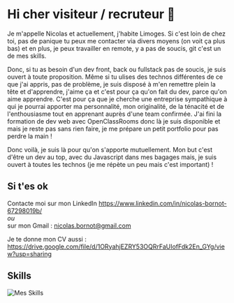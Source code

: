 # Hi cher visiteur / recruteur 👋

Je m'appelle Nicolas et actuellement, j'habite Limoges. Si c'est loin de chez toi, pas de panique tu peux me contacter via divers moyens (on voit ça plus bas) et en plus, je peux travailler en remote, y a pas de soucis, git c'est un de mes skills.

Donc, si tu as besoin d'un dev front, back ou fullstack pas de soucis, je suis ouvert à toute proposition. Même si tu ulises des technos différentes de ce que j'ai appris, pas de problème, je suis disposé à m'en remettre plein la tête et d'apprendre, j'aime ça et c'est pour ça qu'on fait du dev, parce qu'on aime apprendre. C'est pour ça que je cherche une entreprise sympathique à qui je pourrai apporter ma personnalité, mon originalité, de la ténacité et de l'enthousiasme tout en apprenant auprès d'une team confirmée. J'ai fini la formation de dev web avec OpenClassRooms donc là je suis disponible et mais je reste pas sans rien faire, je me prépare un petit portfolio pour pas perdre la main !

Donc voilà, je suis là pour qu'on s'apporte mutuellement. Mon but c'est d'être un dev au top, avec du Javascript dans mes bagages mais, je suis ouvert à toutes les technos (je me répète un peu mais c'est important) !

## Si t'es ok

Contacte moi sur mon LinkedIn <https://www.linkedin.com/in/nicolas-bornot-67298019b/>  
*ou*  
sur mon Gmail : nicolas.bornot@gmail.com  

Je te donne mon CV aussi : <https://drive.google.com/file/d/1ORyahjEZRY53OQRrFaUIofFdk2En_GYg/view?usp=sharing>

## Skills 

![Mes Skills](https://nsm09.casimages.com/img/2021/06/24//2106240213358597417473536.jpg)


